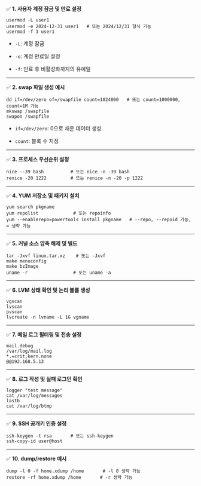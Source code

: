 

✅ **1. 사용자 계정 잠금 및 만료 설정**

```
usermod -L user1
usermod -e 2024-12-31 user1   # 또는 2024/12/31 형식 가능
usermod -f 3 user1
```

- `-L`: 계정 잠금
    
- `-e`: 계정 만료일 설정
    
- `-f`: 만료 후 비활성화까지의 유예일
    

---

✅ **2. swap 파일 생성 예시**

```
dd if=/dev/zero of=/swapfile count=1024000   # 또는 count=1000000, count=1M 가능
mkswap /swapfile
swapon /swapfile
```

- `if=/dev/zero`: 0으로 채운 데이터 생성
    
- `count`: 블록 수 지정
    

---

✅ **3. 프로세스 우선순위 설정**

```
nice --39 bash          # 또는 nice -n -39 bash
renice -20 1222         # 또는 renice -n -20 -p 1222
```

---

✅ **4. YUM 저장소 및 패키지 설치**

```
yum search pkgname
yum repolist             # 또는 repoinfo
yum --enablerepo=powertools install pkgname   # --repo, --repoid 가능, = 생략 가능
```

---

✅ **5. 커널 소스 압축 해제 및 빌드**

```
tar -Jxvf linux.tar.xz    # 또는 -Jxvf
make menuconfig
make bzImage
uname -r                 # 또는 uname -a
```

---

✅ **6. LVM 상태 확인 및 논리 볼륨 생성**

```
vgscan
lvscan
pvscan
lvcreate -n lvname -L 1G vgname
```

---

✅ **7. 메일 로그 필터링 및 전송 설정**

```
mail.debug
/var/log/mail.log
*.=crit;kern.none
@@192.168.5.13
```

---

✅ **8. 로그 작성 및 실패 로그인 확인**

```
logger "test message"
cat /var/log/messages
lastb
cat /var/log/btmp
```

---

✅ **9. SSH 공개키 인증 설정**

```
ssh-keygen -t rsa       # 또는 ssh-keygen
ssh-copy-id user@host
```

---

✅ **10. dump/restore 예시**

```
dump -l 0 -f home.xdump /home       # -l 0 생략 가능
restore -rf home.xdump /home       # -r 생략 가능
```